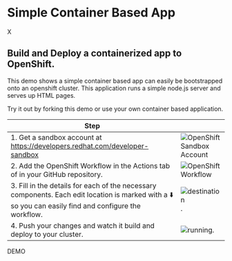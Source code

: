 # Simple Container Based App 
X

## Build and Deploy a containerized app to OpenShift. 

This demo shows a simple container based app can easily be bootstrapped onto an openshift cluster.
This application runs a simple node.js server and serves up HTML pages. 

Try it out by forking this demo or use your own container based application.
 
| Step    |    |
| ----------- | ----------- |
| 1. Get a sandbox account at https://developers.redhat.com/developer-sandbox      | ![OpenShift Sandbox Account](images/sandbox.png)       |
| 2. Add the OpenShift Workflow in the Actions tab of in your GitHub repository.   | ![OpenShift Workflow](images/workflow.png)         |
| 3. Fill in the details for each of the necessary components. Each edit location is marked with  a  ⬇️ so you can easily find and configure the workflow.       | ![destination](images/editconfig.png).    | 
| 4. Push your changes and watch it build and deploy to your cluster.     |    ![running](images/running.png).        |
 

DEMO

